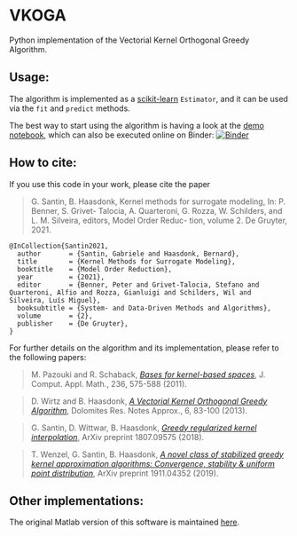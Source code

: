 # VKOGA
Python implementation of the Vectorial Kernel Orthogonal Greedy Algorithm.


## Usage:
The algorithm is implemented as a [scikit-learn](https://scikit-learn.org/stable/) `Estimator`, and it can be used via the `fit` and `predict` methods.

The best way to start using the algorithm is having a look at the [demo notebook](demo.ipynb), which can also be executed online on Binder: [![Binder](https://mybinder.org/badge_logo.svg)](https://mybinder.org/v2/gh/GabrieleSantin/VKOGA/master?filepath=demo.ipynb)




## How to cite:
If you use this code in your work, please cite the paper

> G. Santin, B. Haasdonk, Kernel methods for surrogate modeling, In: P. Benner, S. Grivet-
Talocia, A. Quarteroni, G. Rozza, W. Schilders, and L. M. Silveira, editors, Model Order Reduc-
tion, volume 2. De Gruyter, 2021.


```bibtex:
@InCollection{Santin2021,
  author       = {Santin, Gabriele and Haasdonk, Bernard},
  title        = {Kernel Methods for Surrogate Modeling},
  booktitle    = {Model Order Reduction},
  year         = {2021},
  editor       = {Benner, Peter and Grivet-Talocia, Stefano and Quarteroni, Alfio and Rozza, Gianluigi and Schilders, Wil and Silveira, Luís Miguel},
  booksubtitle = {System- and Data-Driven Methods and Algorithms},
  volume       = {2},
  publisher    = {De Gruyter},
}
```

For further details on the algorithm and its implementation, please refer to the following papers:

> M. Pazouki and R. Schaback, [_Bases for kernel-based spaces_](https://www.sciencedirect.com/science/article/pii/S0377042711002688), J. Comput. Appl. Math., 236, 575-588 (2011).

> D. Wirtz and B. Haasdonk, [_A Vectorial Kernel Orthogonal Greedy Algorithm_](https://drna.padovauniversitypress.it/2013/specialissue/10), Dolomites Res. Notes Approx., 6, 83-100 (2013). 

> G. Santin, D. Wittwar, B. Haasdonk, [_Greedy regularized kernel interpolation_](https://arxiv.org/abs/1807.09575), ArXiv preprint 1807.09575 (2018).

> T. Wenzel, G. Santin, B. Haasdonk, [_A novel class of stabilized greedy kernel approximation algorithms: Convergence, stability & uniform point distribution_](https://arxiv.org/abs/1911.04352), ArXiv preprint 1911.04352 (2019).

## Other implementations:
The original Matlab version of this software is maintained [here](https://gitlab.mathematik.uni-stuttgart.de/pub/ians-anm/vkoga).
